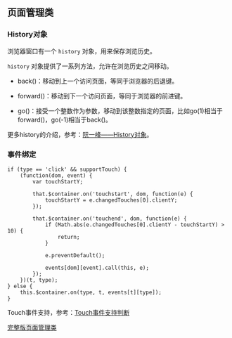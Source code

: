 页面管理类
---

### History对象
浏览器窗口有一个 `history` 对象，用来保存浏览历史。

`history` 对象提供了一系列方法，允许在浏览历史之间移动。

- back()：移动到上一个访问页面，等同于浏览器的后退键。

- forward()：移动到下一个访问页面，等同于浏览器的前进键。

- go()：接受一个整数作为参数，移动到该整数指定的页面，比如go(1)相当于forward()，go(-1)相当于back()。

更多history的介绍，参考：[阮一峰——History对象](http://javascript.ruanyifeng.com/bom/history.html)。


### 事件绑定
```
if (type == 'click' && supportTouch) {
    (function(dom, event) {
        var touchStartY;

        that.$container.on('touchstart', dom, function(e) {
            touchStartY = e.changedTouches[0].clientY;
        });

        that.$container.on('touchend', dom, function(e) {
            if (Math.abs(e.changedTouches[0].clientY - touchStartY) > 10) {
                return;
            }

            e.preventDefault();

            events[dom][event].call(this, e);
        });
    })(t, type);
} else {
    this.$container.on(type, t, events[t][type]);
}
```

Touch事件支持，参考：[Touch事件支持判断](touch.md)

[完整版页面管理类](pageManager.js)